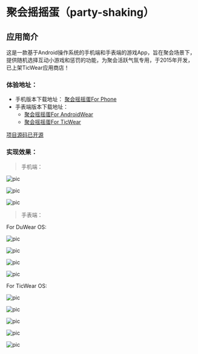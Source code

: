 # 聚会摇摇蛋（party-shaking）

## 应用简介 ##
  
 这是一款基于Android操作系统的手机端和手表端的游戏App，旨在聚会场景下，提供随机选择互动小游戏和惩罚的功能，为聚会活跃气氛专用，于2015年开发，已上架TicWear应用商店！

### 体验地址： ###
 - 手机版本下载地址：
   [聚会摇摇蛋For Phone](https://github.com/daijiale/Party-Shaking/tree/master/PhoneAPP/%E8%81%9A%E4%BC%9A%E6%91%87%E6%91%87%E8%9B%8B)
 - 手表端版本下载地址：
   - [聚会摇摇蛋For AndroidWear](https://github.com/daijiale/Party-Shaking/tree/master/WearableAPP/AndroidWear%E7%89%88%E6%9C%AC)
   - [聚会摇摇蛋For TicWear](https://github.com/daijiale/Party-Shaking/tree/master/WearableAPP/TicWear%E7%89%88%E6%9C%AC)
 
[项目源码已开源](https://github.com/daijiale/Party-Shaking/tree/master/WearableAPP/TicWear%E7%89%88%E6%9C%AC/code/PartySharking)

### 实现效果： ###
   
>手机端：   
    
![pic](http://img.daijiale.cn/github_partyshakingpic6.png)

![pic](http://img.daijiale.cn/github_partyshakingpic3.jpg)

![pic](http://img.daijiale.cn/github_partyshakingpic1.png)

>手表端： 
    
For DuWear OS:

![pic](http://img.daijiale.cn/github_partyshaingwearablepswearable2.png)

![pic](http://img.daijiale.cn/github_partyshaingwearablepswearable3.png)

![pic](http://img.daijiale.cn/github_partyshaingwearablepswearable4.png)

![pic](http://img.daijiale.cn/github_partyshaingwearablepswearable.png)


For TicWear OS:

![pic](http://img.daijiale.cn/partyshakingScreenshot_2015-05-30-21-40-53.png)

![pic](http://img.daijiale.cn/partyshakingticwear1.jpg)

![pic](http://img.daijiale.cn/partyshakingticwear2.jpg)

![pic](http://img.daijiale.cn/partyshakingticwear4.jpg)

![pic](http://img.daijiale.cn/partyshakingticwear5.jpg)



